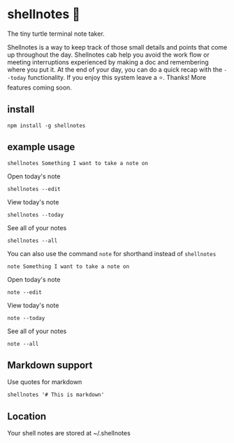 # shellnotes 🐢

The tiny turtle terminal note taker.

Shellnotes is a way to keep track of those small details and points that come up throughout the day. Shellnotes cab help you avoid the work flow or meeting interruptions experienced by making a doc and remembering where you put it. At the end of your day, you can do a quick recap with the `--today` functionality. If you enjoy this system leave a ⭐️. Thanks! More features coming soon.

## install

```
npm install -g shellnotes
```

## example usage

```
shellnotes Something I want to take a note on
```

Open today's note

```
shellnotes --edit
```

View today's note

```
shellnotes --today
```

See all of your notes

```
shellnotes --all
```

You can also use the command `note` for shorthand instead of `shellnotes`


```
note Something I want to take a note on
```

Open today's note

```
note --edit
```

View today's note

```
note --today
```

See all of your notes

```
note --all
```

## Markdown support

Use quotes for markdown

```
shellnotes '# This is markdown'
```

## Location

Your shell notes are stored at ~/.shellnotes